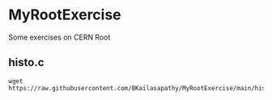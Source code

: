 # MyRootExercise
Some exercises on CERN Root


## histo.c
```
wget https://raw.githubusercontent.com/BKailasapathy/MyRootExercise/main/histo.c
```
